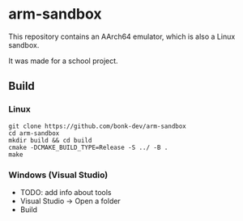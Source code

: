 # arm-sandbox
This repository contains an AArch64 emulator, which is also a Linux sandbox.

It was made for a school project.

## Build
### Linux
```UNIX
git clone https://github.com/bonk-dev/arm-sandbox
cd arm-sandbox
mkdir build && cd build
cmake -DCMAKE_BUILD_TYPE=Release -S ../ -B .
make
```

### Windows (Visual Studio)
- TODO: add info about tools
- Visual Studio -> Open a folder
- Build


